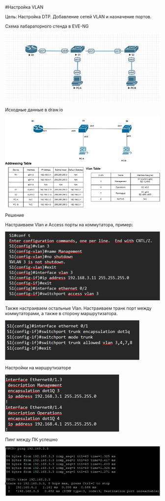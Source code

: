 #Настройка VLAN



Цель:
Настройка DTP.
Добавление сетей VLAN и назначение портов.


Схема лабараторного стенда в EVE-NG

![](lab1_eve.png)

Исходные данные в draw.io


![](lab1.png)

Решение

Настраиваем  Vlan и Access порты на коммутатора, пример:

![](nastr1.png)

Также настраиваем остальные Vlan.
Настраиваем транк порт между коммутаторами, а также в сторону маршрутизатора.

![](nastr2.png)

Настройки на маршрутизаторе

![](nastr3.png)

Пинг между ПК успешно

![](pingPK.png)


